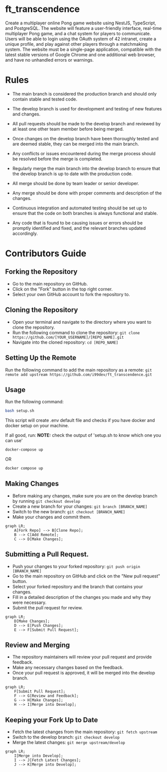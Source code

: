 # ft_transcendence

Create a multiplayer online Pong game website using NestJS, TypeScript, and PostgreSQL. The website will feature a user-friendly interface, real-time multiplayer Pong game, and a chat system for players to communicate. Users will be able to login using the OAuth system of 42 intranet, create a unique profile, and play against other players through a matchmaking system. The website must be a single-page application, compatible with the latest stable versions of Google Chrome and one additional web browser, and have no unhandled errors or warnings.

# Rules

- The main branch is considered the production branch and should only contain stable and tested code.

- The develop branch is used for development and testing of new features and changes.

- All pull requests should be made to the develop branch and reviewed by at least one other team member before being merged.

- Once changes on the develop branch have been thoroughly tested and are deemed stable, they can be merged into the main branch.

- Any conflicts or issues encountered during the merge process should be resolved before the merge is completed.

- Regularly merge the main branch into the develop branch to ensure that the develop branch is up to date with the production code.

- All merge should be done by team leader or senior developer.

- Any merge should be done with proper comments and description of the changes.

- Continuous integration and automated testing should be set up to ensure that the code on both branches is always functional and stable.

- Any code that is found to be causing issues or errors should be promptly identified and fixed, and the relevant branches updated accordingly.

# Contributors Guide

## Forking the Repository

- Go to the main repository on GitHub.
- Click on the "Fork" button in the top right corner.
- Select your own GitHub account to fork the repository to.

## Cloning the Repository

- Open your terminal and navigate to the directory where you want to clone the repository.
- Run the following command to clone the repository: `git clone https://github.com/[YOUR_USERNAME]/[REPO_NAME].git`
- Navigate into the cloned repository: `cd [REPO_NAME]`

## Setting Up the Remote

Run the following command to add the main repository as a remote: `git remote add upstream https://github.com/i99dev/ft_transcendence.git`

## Usage

Run the following command:

```bash
bash setup.sh
```
This script will create .env default file and checks if you have docker and docker setup on your machine.

If all good, run:
**NOTE:** check the output of 'setup.sh to know which one you can use'

```bash
docker-compose up
```
OR
```bash
docker compose up
```

## Making Changes

- Before making any changes, make sure you are on the develop branch by running `git checkout develop`
- Create a new branch for your changes: `git branch [BRANCH_NAME]`
- Switch to the new branch: `git checkout [BRANCH_NAME]`
- Make your changes and commit them.

```mermaid
graph LR;
    A[Fork Repo] --> B[Clone Repo];
    B --> C[Add Remote];
    C --> D[Make Changes];
```

## Submitting a Pull Request.

- Push your changes to your forked repository: `git push origin [BRANCH_NAME]`
- Go to the main repository on GitHub and click on the "New pull request" button.
- Select your forked repository and the branch that contains your changes.
- Fill in a detailed description of the changes you made and why they were necessary.
- Submit the pull request for review.

```mermaid
graph LR;
    D[Make Changes];
    D --> E[Push Changes];
    E --> F[Submit Pull Request];

```

## Review and Merging

- The repository maintainers will review your pull request and provide feedback.
- Make any necessary changes based on the feedback.
- Once your pull request is approved, it will be merged into the develop branch.

```mermaid
graph LR;
    F[Submit Pull Request];
    F --> G[Review and Feedback];
    G --> H[Make Changes];
    H --> I[Merge into Develop];
```

## Keeping your Fork Up to Date

- Fetch the latest changes from the main repository: `git fetch upstream`
- Switch to the develop branch: `git checkout develop`
- Merge the latest changes: `git merge upstream/develop`

```mermaid
graph LR;
    I[Merge into Develop];
    I --> J[Fetch Latest Changes];
    J --> K[Merge into Develop];
```
